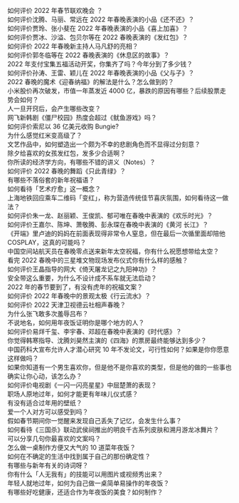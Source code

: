 如何评价 2022 年春节联欢晚会 ？  
如何评价沈腾、马丽、常远在 2022 年春晚表演的小品《还不还》？  
如何评价贾玲、张小斐在 2022 年春晚表演的小品《喜上加喜》？  
如何评价贾冰、沙溢、包贝尔等在 2022 春晚表演的《发红包》？  
如何评价 2022 年春晚新主持人马凡舒的亮相？  
如何评价郭冬临等在 2022 春晚表演的《休息区的故事》？  
2022 年支付宝集五福活动开奖，你集齐了吗？今年分到了多少钱？  
如何评价孙涛、王雷、颖儿在 2022 年春晚表演的小品《父与子》？  
2022 春晚的魔术《迎春纳福》的解法是什么？怎么做到的？  
小米股价再次破发，市值一年蒸发近 4000 亿，暴跌的原因有哪些？后续股票走势会如何？  
人一旦开窍后，会产生哪些改变？  
网飞新韩剧《僵尸校园》热度会超过《鱿鱼游戏》吗？  
如何评价索尼以 36 亿美元收购 Bungie?  
为什么感觉红米变高级了？  
文艺作品中，如何塑造出一个颇为不幸的悲剧角色而不显得过分刻意？  
除夕给喜欢的女孩发红包，发多少合适啊？  
你所读的经济学方向，有哪些不错的讲义（Notes）？  
如何评价 2022 春晚的舞蹈《只此青绿》？  
有哪些不落俗套的新年祝福语？  
如何看待「艺术疗愈」这一概念？  
上海地铁回应乘车二维码「变红」，称为营造传统佳节喜庆氛围，如何看待这一做法？  
如何评价朱一龙、赵丽颖、王俊凯、郁可唯在春晚中表演的《欢乐时光》？  
如何评价王嘉尔、陈坤、萧敬腾、彭永琛在春晚中表演的《黄河 长江》？  
《开端》里卢迪的妈妈在前面表现得非常令人窒息，但在最后一次循里面却陪他 COSPLAY，这真的可能吗？  
中国空间站航天员在春晚零点送来新年太空祝福，你有什么祝愿想带给太空？  
看完 2022 春晚中的三星堆文物现场发布仪式你有什么样的感触？  
如何评价王晶指导的网大《倚天屠龙记之九阳神功》？  
安全带这么重要，为什么不设计成不系车就无法启动？  
2022 年的春节要到了，有没有虎年的祝福文案？  
如何评价 2022 年春晚中的景观太极《行云流水》？  
如何评价 2022 天津卫视德云社相声春晚？  
为什么张飞敢多次羞辱吕布？  
不说地名，如何用年夜饭证明你是哪个地方的人？  
如何评价易烊千玺、李宇春、邓超在春晚中表演的《时代感》？  
你觉得韩寒指导、沈腾刘昊然主演的《四海》的票房最终能够达到多少？  
中国药科大宣布允许人才潜心研究 10 年不发论文，可行性如何？如果是你你愿意这样做吗？  
如果你知道有一个男生喜欢你，但是他不是你喜欢的类型，但是他的做的一些事也确实让你心动，该怎么办？  
如何评价电视剧《一闪一闪亮星星》中屈楚萧的表现？  
职场人原地过年，如何才能更有年味儿仪式感？  
有没有适合过年用的壁纸？  
爱一个人对方可以感受到吗？  
假如春节期间你一觉醒来发现自己丢失了记忆，会发生什么事？  
如何看待《三国杀》联动武侯祠推出的明良千古系列皮肤和溯月游龙冰舞片？  
可以分享几句你最喜欢的文案吗？  
怎么做一桌制作方便又大气的 10 道菜年夜饭？  
如何在不确定的生活中找到属于自己的那份确定性？  
有哪些与新年有关的诗词呀？  
你有什么「人无我有」的技能可以用图片或视频秀出来？  
年轻人就地过年，如何为自己做一桌简单易操作的年夜饭？  
有哪些好吃健康，还适合作为年夜饭的美食？如何制作？  
